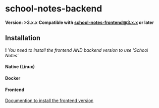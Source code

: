 # school-notes-backend

__Version: >3.x.x__ 
__Compatible with school-notes-frontend@3.x.x or later__

## Installation

__!__ *You need to install the frontend AND backend version to use 'School Notes'*

#### Native (Linux)

#### Docker

#### Frontend
[Documention to install the frontend version](https://github.com/osourcet/school-notes-frontend/blob/stable/README.md)